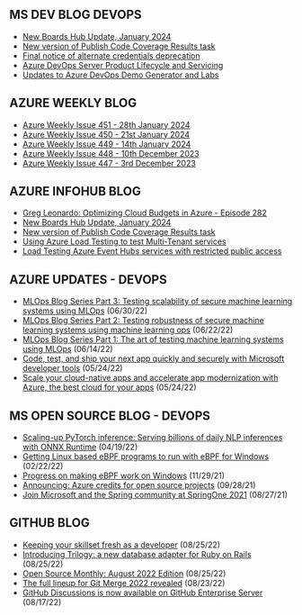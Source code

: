## MS DEV BLOG DEVOPS 

<!-- DEVBLOGDEVOPS:START -->
- [New Boards Hub Update, January 2024](https://devblogs.microsoft.com/devops/new-boards-hub-update-january-2024/)
- [New version of Publish Code Coverage Results task](https://devblogs.microsoft.com/devops/new-pccr-task/)
- [Final notice of alternate credentials deprecation](https://devblogs.microsoft.com/devops/final-notice-of-alternate-credentials-deprecation/)
- [Azure DevOps Server Product Lifecycle and Servicing](https://devblogs.microsoft.com/devops/azure-devops-server-product-lifecycle-and-servicing/)
- [Updates to Azure DevOps Demo Generator and Labs](https://devblogs.microsoft.com/devops/updates-to-azure-devops-demo-generator-and-labs/)
<!-- DEVBLOGDEVOPS:END -->


## AZURE WEEKLY BLOG

<!-- AZUREWEEKLY:START -->
- [Azure Weekly Issue 451 - 28th January 2024](https://azureweekly.info/issue-451.html)
- [Azure Weekly Issue 450 - 21st January 2024](https://azureweekly.info/issue-450.html)
- [Azure Weekly Issue 449 - 14th January 2024](https://azureweekly.info/issue-449.html)
- [Azure Weekly Issue 448 - 10th December 2023](https://azureweekly.info/issue-448.html)
- [Azure Weekly Issue 447 - 3rd December 2023](https://azureweekly.info/issue-447.html)
<!-- AZUREWEEKLY:END -->

## AZURE INFOHUB BLOG 

<!-- AZUREINFOHUB:START -->
- [Greg Leonardo: Optimizing Cloud Budgets in Azure - Episode 282](http://feed.azuredevops.show/greg-leonardo-optimizing-cloud-budgets-in-azure-episode-282)
- [New Boards Hub Update, January 2024](https://devblogs.microsoft.com/devops/new-boards-hub-update-january-2024/)
- [New version of Publish Code Coverage Results task](https://devblogs.microsoft.com/devops/new-pccr-task/)
- [Using Azure Load Testing to test Multi-Tenant services](https://techcommunity.microsoft.com/t5/azure-architecture-blog/using-azure-load-testing-to-test-multi-tenant-services/ba-p/4037435)
- [Load Testing Azure Event Hubs services with restricted public access](https://techcommunity.microsoft.com/t5/azure-architecture-blog/load-testing-azure-event-hubs-services-with-restricted-public/ba-p/4037388)
<!-- AZUREINFOHUB:END -->


## AZURE UPDATES - DEVOPS 

<!-- AZUREUPDATES:START -->

 - [MLOps Blog Series Part 3: Testing scalability of secure machine learning systems using MLOps](https://azure.microsoft.com/blog/mlops-blog-series-part-3-testing-scalability-of-secure-machine-learning-systems-using-mlops/) (06/30/22)
 - [MLOps Blog Series Part 2: Testing robustness of secure machine learning systems using machine learning ops](https://azure.microsoft.com/blog/mlops-blog-series-part-2-testing-robustness-of-secure-machine-learning-systems-using-machine-learning-ops/) (06/22/22)
 - [MLOps Blog Series Part 1: The art of testing machine learning systems using MLOps](https://azure.microsoft.com/blog/mlops-blog-series-part-1-the-art-of-testing-machine-learning-systems-using-mlops/) (06/14/22)
 - [Code, test, and ship your next app quickly and securely with Microsoft developer tools](https://azure.microsoft.com/blog/code-test-and-ship-your-next-app-quickly-and-securely-with-microsoft-developer-tools/) (05/24/22)
 - [Scale your cloud-native apps and accelerate app modernization with Azure, the best cloud for your apps](https://azure.microsoft.com/blog/scale-your-cloudnative-apps-and-accelerate-app-modernization-with-azure-the-best-cloud-for-your-apps/) (05/24/22)
<!-- AZUREUPDATES:END -->


## MS OPEN SOURCE BLOG - DEVOPS 

<!-- MSOPENSOURCEBLOG:START -->

 - [Scaling-up PyTorch inference: Serving billions of daily NLP inferences with ONNX Runtime](https://cloudblogs.microsoft.com/opensource/2022/04/19/scaling-up-pytorch-inference-serving-billions-of-daily-nlp-inferences-with-onnx-runtime/) (04/19/22)
 - [Getting Linux based eBPF programs to run with eBPF for Windows](https://cloudblogs.microsoft.com/opensource/2022/02/22/getting-linux-based-ebpf-programs-to-run-with-ebpf-for-windows/) (02/22/22)
 - [Progress on making eBPF work on Windows](https://cloudblogs.microsoft.com/opensource/2021/11/29/progress-on-making-ebpf-work-on-windows/) (11/29/21)
 - [Announcing: Azure credits for open source projects](https://cloudblogs.microsoft.com/opensource/2021/09/28/announcing-azure-credits-for-open-source-projects/) (09/28/21)
 - [Join Microsoft and the Spring community at SpringOne 2021](https://cloudblogs.microsoft.com/opensource/2021/08/27/join-microsoft-and-the-spring-community-at-springone-2021/) (08/27/21)
<!-- MSOPENSOURCEBLOG:END -->


## GITHUB BLOG


<!-- GITHUB:START -->

 - [Keeping your skillset fresh as a developer](https://github.blog/2022-08-25-keeping-your-skillset-fresh-as-a-developer/) (08/25/22)
 - [Introducing Trilogy: a new database adapter for Ruby on Rails](https://github.blog/2022-08-25-introducing-trilogy-a-new-database-adapter-for-ruby-on-rails/) (08/25/22)
 - [Open Source Monthly: August 2022 Edition](https://github.blog/2022-08-25-open-source-monthly-august-2022-edition/) (08/25/22)
 - [The full lineup for Git Merge 2022 revealed](https://github.blog/2022-08-23-the-full-lineup-for-git-merge-2022-revealed/) (08/23/22)
 - [GitHub Discussions is now available on GitHub Enterprise Server](https://github.blog/2022-08-17-github-discussions-is-now-available-on-github-enterprise-server/) (08/17/22)
<!-- GITHUB:END -->
